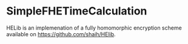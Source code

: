 # SimpleFHETimeCalculation
HELib is an implemenation of a fully homomorphic encryption scheme available on https://github.com/shaih/HElib.
